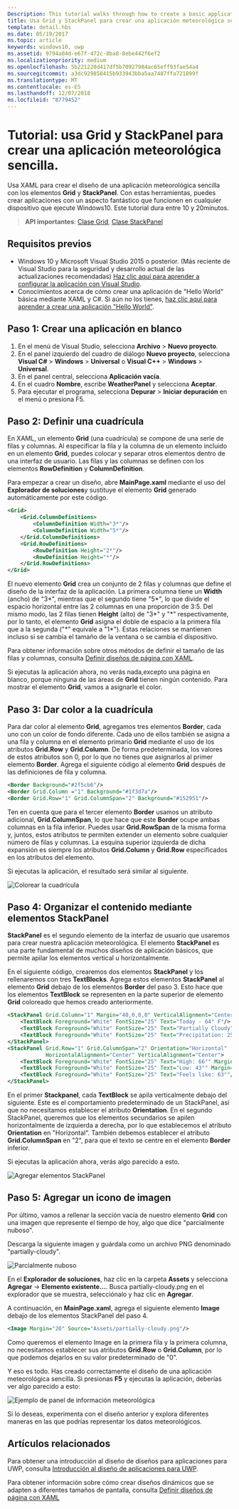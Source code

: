 ```yaml
---
Description: This tutorial walks through how to create a basic application user interface. It explains and demonstrates the use of Grid and StackPanel, two of the most common XAML elements.
title: Usa Grid y StackPanel para crear una aplicación meteorológica sencilla.
template: detail.hbs
ms.date: 05/19/2017
ms.topic: article
keywords: windows10, uwp
ms.assetid: 9794a04d-e67f-472c-8ba8-8ebe442f6ef2
ms.localizationpriority: medium
ms.openlocfilehash: 5b221220d417df5b70927984ac65eff93fae54a4
ms.sourcegitcommit: a3dc929858415b933943bba5aa7487ffa721899f
ms.translationtype: MT
ms.contentlocale: es-ES
ms.lasthandoff: 12/07/2018
ms.locfileid: "8779452"
---
```

# <a name="tutorial-use-grid-and-stackpanel-to-create-a-simple-weather-app"></a>Tutorial: usa Grid y StackPanel para crear una aplicación meteorológica sencilla.

Usa XAML para crear el diseño de una aplicación meteorológica sencilla con los elementos **Grid** y **StackPanel**. Con estas herramientas, puedes crear aplicaciones con un aspecto fantástico que funcionen en cualquier dispositivo que ejecute Windows10. Este tutorial dura entre 10 y 20minutos.

> **API importantes**: [Clase Grid](https://docs.microsoft.com/en-us/uwp/api/windows.ui.xaml.controls.grid), [Clase StackPanel](https://docs.microsoft.com/en-us/uwp/api/windows.ui.xaml.controls.stackpanel)

## <a name="prerequisites"></a>Requisitos previos
- Windows 10 y Microsoft Visual Studio 2015 o posterior. (Más reciente de Visual Studio para la seguridad y desarrollo actual de las actualizaciones recomendadas) [Haz clic aquí para aprender a configurar la aplicación con Visual Studio](../../get-started/get-set-up.md).
- Conocimientos acerca de cómo crear una aplicación de "Hello World" básica mediante XAML y C#. Si aún no los tienes, [haz clic aquí para aprender a crear una aplicación "Hello World"](https://msdn.microsoft.com/windows/uwp/get-started/create-a-hello-world-app-xaml-universal).

## <a name="step-1-create-a-blank-app"></a>Paso 1: Crear una aplicación en blanco
1. En el menú de Visual Studio, selecciona **Archivo** > **Nuevo proyecto**.
2. En el panel izquierdo del cuadro de diálogo **Nuevo proyecto**, selecciona **Visual C#** > **Windows** > **Universal** o **Visual C++** > **Windows** > **Universal**.
3. En el panel central, selecciona **Aplicación vacía**.
4. En el cuadro **Nombre**, escribe **WeatherPanel** y selecciona **Aceptar**.
5. Para ejecutar el programa, selecciona **Depurar** > **Iniciar depuración** en el menú o presiona F5.

## <a name="step-2-define-a-grid"></a>Paso 2: Definir una cuadrícula
En XAML, un elemento **Grid** (una cuadrícula) se compone de una serie de filas y columnas. Al especificar la fila y la columna de un elemento incluido en un elemento **Grid**, puedes colocar y separar otros elementos dentro de una interfaz de usuario. Las filas y las columnas se definen con los elementos **RowDefinition** y **ColumnDefinition**.

Para empezar a crear un diseño, abre **MainPage.xaml** mediante el uso del **Explorador de soluciones**y sustituye el elemento **Grid** generado automáticamente por este código.

```xml
<Grid>
    <Grid.ColumnDefinitions>
        <ColumnDefinition Width="3*"/>
        <ColumnDefinition Width="5*"/>
    </Grid.ColumnDefinitions>
    <Grid.RowDefinitions>
        <RowDefinition Height="2*"/>
        <RowDefinition Height="*"/>
    </Grid.RowDefinitions>
</Grid>
```

El nuevo elemento **Grid** crea un conjunto de 2 filas y columnas que define el diseño de la interfaz de la aplicación. La primera columna tiene un **Width** (ancho) de "3\*", mientras que el segundo tiene "5\*", lo que divide el espacio horizontal entre las 2 columnas en una proporción de 3:5. Del mismo modo, las 2 filas tienen **Height** (alto) de "3\*" y "\*" respectivamente, por lo tanto, el elemento **Grid** asigna el doble de espacio a la primera fila que a la segunda ("\*" equivale a "1\*"). Estas relaciones se mantienen incluso si se cambia el tamaño de la ventana o se cambia el dispositivo.

Para obtener información sobre otros métodos de definir el tamaño de las filas y columnas, consulta [Definir diseños de página con XAML](https://msdn.microsoft.com/windows/uwp/layout/layouts-with-xaml#layout-properties).

Si ejecutas la aplicación ahora, no verás nada,excepto una página en blanco, porque ninguna de las áreas de **Grid** tienen ningún contenido. Para mostrar el elemento **Grid**, vamos a asignarle el color.

## <a name="step-3-color-the-grid"></a>Paso 3: Dar color a la cuadrícula
Para dar color al elemento **Grid**, agregamos tres elementos **Border**, cada uno con un color de fondo diferente. Cada uno de ellos también se asigna a una fila y columna en el elemento primario **Grid** mediante el uso de los atributos **Grid.Row** y **Grid.Column**. De forma predeterminada, los valores de estos atributos son 0, por lo que no tienes que asignarlos al primer elemento **Border**. Agrega el siguiente código al elemento **Grid** después de las definiciones de fila y columna.

```xml
<Border Background="#2f5cb6"/>
<Border Grid.Column ="1" Background="#1f3d7a"/>
<Border Grid.Row="1" Grid.ColumnSpan="2" Background="#152951"/>
```

Ten en cuenta que para el tercer elemento **Border** usamos un atributo adicional, **Grid.ColumnSpan**, lo que hace que este **Border** ocupe ambas columnas en la fila inferior. Puedes usar **Grid.RowSpan** de la misma forma y, juntos, estos atributos te permiten extender un elemento sobre cualquier número de filas y columnas. La esquina superior izquierda de dicha expansión es siempre los atributos **Grid.Column** y **Grid.Row** especificados en los atributos del elemento.

Si ejecutas la aplicación, el resultado será similar al siguiente.

![Colorear la cuadrícula](images/grid-weather-1.png)

## <a name="step-4-organize-content-by-using-stackpanel-elements"></a>Paso 4: Organizar el contenido mediante elementos StackPanel
**StackPanel** es el segundo elemento de la interfaz de usuario que usaremos para crear nuestra aplicación meteorológica. El elemento **StackPanel** es una parte fundamental de muchos diseños de aplicación básicos, que permite apilar los elementos vertical u horizontalmente.

En el siguiente código, crearemos dos elementos **StackPanel** y los rellenaremos con tres **TextBlocks**. Agrega estos elementos **StackPanel** al elemento **Grid** debajo de los elementos **Border** del paso 3. Esto hace que los elementos **TextBlock** se representen en la parte superior de elemento **Grid** coloreado que hemos creado anteriormente.

```xml
<StackPanel Grid.Column="1" Margin="40,0,0,0" VerticalAlignment="Center">
    <TextBlock Foreground="White" FontSize="25" Text="Today - 64° F"/>
    <TextBlock Foreground="White" FontSize="25" Text="Partially Cloudy"/>
    <TextBlock Foreground="White" FontSize="25" Text="Precipitation: 25%"/>
</StackPanel>
<StackPanel Grid.Row="1" Grid.ColumnSpan="2" Orientation="Horizontal"
            HorizontalAlignment="Center" VerticalAlignment="Center">
    <TextBlock Foreground="White" FontSize="25" Text="High: 66°" Margin="0,0,20,0"/>
    <TextBlock Foreground="White" FontSize="25" Text="Low: 43°" Margin="0,0,20,0"/>
    <TextBlock Foreground="White" FontSize="25" Text="Feels like: 63°"/>
</StackPanel>
```

En el primer **Stackpanel**, cada **TextBlock** se apila verticalmente debajo del siguiente. Este es el comportamiento predeterminado de un StackPanel, así que no necesitamos establecer el atributo **Orientation**. En el segundo StackPanel, queremos que los elementos secundarios se apilen horizontalmente de izquierda a derecha, por lo que establecemos el atributo **Orientation** en "Horizontal". También debemos establecer el atributo **Grid.ColumnSpan** en "2", para que el texto se centre en el elemento **Border** inferior.

Si ejecutas la aplicación ahora, verás algo parecido a esto.

![Agregar elementos StackPanel](images/grid-weather-2.png)

## <a name="step-5-add-an-image-icon"></a>Paso 5: Agregar un icono de imagen

Por último, vamos a rellenar la sección vacía de nuestro elemento **Grid** con una imagen que represente el tiempo de hoy, algo que dice "parcialmente nuboso".

Descarga la siguiente imagen y guárdala como un archivo PNG denominado "partially-cloudy".

![Parcialmente nuboso](images/partially-cloudy.PNG)

En el **Explorador de soluciones**, haz clic en la carpeta **Assets** y selecciona **Agregar** -> **Elemento existente...**. Busca partially-cloudy.png en el explorador que se muestra, selecciónalo y haz clic en **Agregar**.

A continuación, en **MainPage.xaml**, agrega el siguiente elemento **Image** debajo de los elementos StackPanel del paso 4.

```xml
<Image Margin="20" Source="Assets/partially-cloudy.png"/>
```

Como queremos el elemento Image en la primera fila y la primera columna, no necesitamos establecer sus atributos **Grid.Row** o **Grid.Column**, por lo que podemos dejarlos en su valor predeterminado de "0".

Y eso es todo. Has creado correctamente el diseño de una aplicación meteorológica sencilla. Si presionas **F5** y ejecutas la aplicación, deberías ver algo parecido a esto:

![Ejemplo de panel de información meteorológica](images/grid-weather-3.PNG)

Si lo deseas, experimenta con el diseño anterior y explora diferentes maneras en las que podrías representar los datos meteorológicos.

## <a name="related-articles"></a>Artículos relacionados
Para obtener una introducción al diseño de diseños para aplicaciones para UWP, consulta [Introducción al diseño de aplicaciones para UWP](https://msdn.microsoft.com/windows/uwp/layout/design-and-ui-intro).

Para obtener información sobre cómo crear diseños dinámicos que se adapten a diferentes tamaños de pantalla, consulta [Definir diseños de página con XAML](https://msdn.microsoft.com/windows/uwp/layout/layouts-with-xaml)

